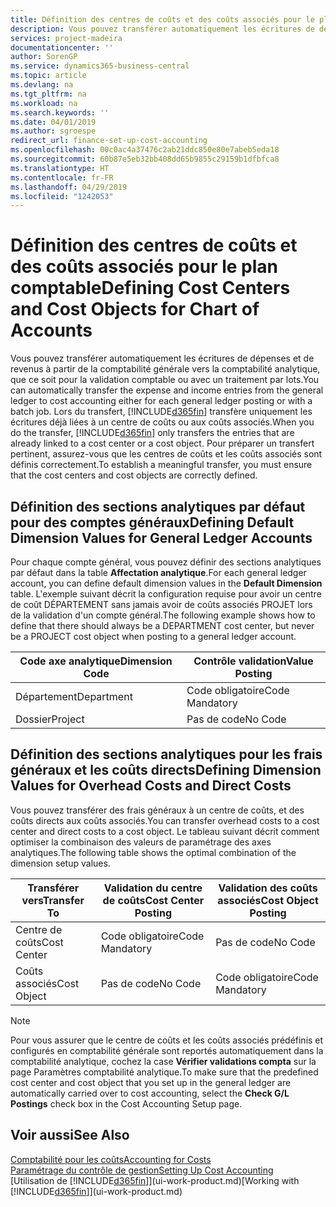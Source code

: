 ```yaml
---
title: Définition des centres de coûts et des coûts associés pour le plan comptable | Microsoft Docs
description: Vous pouvez transférer automatiquement les écritures de dépenses et de revenus à partir de la comptabilité générale vers la comptabilité analytique, que ce soit pour la validation comptable ou avec un traitement par lots. Lors du transfert, le système transfère uniquement les écritures déjà liées à un centre de coûts ou aux coûts associés. Pour préparer un transfert pertinent, assurez-vous que les centres de coûts et les coûts associés sont définis correctement.
services: project-madeira
documentationcenter: ''
author: SorenGP
ms.service: dynamics365-business-central
ms.topic: article
ms.devlang: na
ms.tgt_pltfrm: na
ms.workload: na
ms.search.keywords: ''
ms.date: 04/01/2019
ms.author: sgroespe
redirect_url: finance-set-up-cost-accounting
ms.openlocfilehash: 00c0ac4a37476c2ab21ddc850e80e7abeb5eda18
ms.sourcegitcommit: 60b87e5eb32bb408dd65b9855c29159b1dfbfca8
ms.translationtype: HT
ms.contentlocale: fr-FR
ms.lasthandoff: 04/29/2019
ms.locfileid: "1242053"
---
```

# <a name="defining-cost-centers-and-cost-objects-for-chart-of-accounts"></a><span data-ttu-id="fdecf-105">Définition des centres de coûts et des coûts associés pour le plan comptable</span><span class="sxs-lookup"><span data-stu-id="fdecf-105">Defining Cost Centers and Cost Objects for Chart of Accounts</span></span>
<span data-ttu-id="fdecf-106">Vous pouvez transférer automatiquement les écritures de dépenses et de revenus à partir de la comptabilité générale vers la comptabilité analytique, que ce soit pour la validation comptable ou avec un traitement par lots.</span><span class="sxs-lookup"><span data-stu-id="fdecf-106">You can automatically transfer the expense and income entries from the general ledger to cost accounting either for each general ledger posting or with a batch job.</span></span> <span data-ttu-id="fdecf-107">Lors du transfert, [!INCLUDE[d365fin](includes/d365fin_md.md)] transfère uniquement les écritures déjà liées à un centre de coûts ou aux coûts associés.</span><span class="sxs-lookup"><span data-stu-id="fdecf-107">When you do the transfer, [!INCLUDE[d365fin](includes/d365fin_md.md)] only transfers the entries that are already linked to a cost center or a cost object.</span></span> <span data-ttu-id="fdecf-108">Pour préparer un transfert pertinent, assurez-vous que les centres de coûts et les coûts associés sont définis correctement.</span><span class="sxs-lookup"><span data-stu-id="fdecf-108">To establish a meaningful transfer, you must ensure that the cost centers and cost objects are correctly defined.</span></span>  

## <a name="defining-default-dimension-values-for-general-ledger-accounts"></a><span data-ttu-id="fdecf-109">Définition des sections analytiques par défaut pour des comptes généraux</span><span class="sxs-lookup"><span data-stu-id="fdecf-109">Defining Default Dimension Values for General Ledger Accounts</span></span>  
<span data-ttu-id="fdecf-110">Pour chaque compte général, vous pouvez définir des sections analytiques par défaut dans la table **Affectation analytique**.</span><span class="sxs-lookup"><span data-stu-id="fdecf-110">For each general ledger account, you can define default dimension values in the **Default Dimension** table.</span></span> <span data-ttu-id="fdecf-111">L'exemple suivant décrit la configuration requise pour avoir un centre de coût DÉPARTEMENT sans jamais avoir de coûts associés PROJET lors de la validation d'un compte général.</span><span class="sxs-lookup"><span data-stu-id="fdecf-111">The following example shows how to define that there should always be a DEPARTMENT cost center, but never be a PROJECT cost object when posting to a general ledger account.</span></span>  

|<span data-ttu-id="fdecf-112">**Code axe analytique**</span><span class="sxs-lookup"><span data-stu-id="fdecf-112">**Dimension Code**</span></span>|<span data-ttu-id="fdecf-113">**Contrôle validation**</span><span class="sxs-lookup"><span data-stu-id="fdecf-113">**Value Posting**</span></span>|  
|------------------------------------------|-----------------------------------------|  
|<span data-ttu-id="fdecf-114">Département</span><span class="sxs-lookup"><span data-stu-id="fdecf-114">Department</span></span>|<span data-ttu-id="fdecf-115">Code obligatoire</span><span class="sxs-lookup"><span data-stu-id="fdecf-115">Code Mandatory</span></span>|  
|<span data-ttu-id="fdecf-116">Dossier</span><span class="sxs-lookup"><span data-stu-id="fdecf-116">Project</span></span>|<span data-ttu-id="fdecf-117">Pas de code</span><span class="sxs-lookup"><span data-stu-id="fdecf-117">No Code</span></span>|  

## <a name="defining-dimension-values-for-overhead-costs-and-direct-costs"></a><span data-ttu-id="fdecf-118">Définition des sections analytiques pour les frais généraux et les coûts directs</span><span class="sxs-lookup"><span data-stu-id="fdecf-118">Defining Dimension Values for Overhead Costs and Direct Costs</span></span>  
 <span data-ttu-id="fdecf-119">Vous pouvez transférer des frais généraux à un centre de coûts, et des coûts directs aux coûts associés.</span><span class="sxs-lookup"><span data-stu-id="fdecf-119">You can transfer overhead costs to a cost center and direct costs to a cost object.</span></span> <span data-ttu-id="fdecf-120">Le tableau suivant décrit comment optimiser la combinaison des valeurs de paramétrage des axes analytiques.</span><span class="sxs-lookup"><span data-stu-id="fdecf-120">The following table shows the optimal combination of the dimension setup values.</span></span>  

|<span data-ttu-id="fdecf-121">Transférer vers</span><span class="sxs-lookup"><span data-stu-id="fdecf-121">Transfer To</span></span>|<span data-ttu-id="fdecf-122">Validation du centre de coûts</span><span class="sxs-lookup"><span data-stu-id="fdecf-122">Cost Center Posting</span></span>|<span data-ttu-id="fdecf-123">Validation des coûts associés</span><span class="sxs-lookup"><span data-stu-id="fdecf-123">Cost Object Posting</span></span>|  
|-----------------|-------------------------|-------------------------|  
|<span data-ttu-id="fdecf-124">Centre de coûts</span><span class="sxs-lookup"><span data-stu-id="fdecf-124">Cost Center</span></span>|<span data-ttu-id="fdecf-125">Code obligatoire</span><span class="sxs-lookup"><span data-stu-id="fdecf-125">Code Mandatory</span></span>|<span data-ttu-id="fdecf-126">Pas de code</span><span class="sxs-lookup"><span data-stu-id="fdecf-126">No Code</span></span>|  
|<span data-ttu-id="fdecf-127">Coûts associés</span><span class="sxs-lookup"><span data-stu-id="fdecf-127">Cost Object</span></span>|<span data-ttu-id="fdecf-128">Pas de code</span><span class="sxs-lookup"><span data-stu-id="fdecf-128">No Code</span></span>|<span data-ttu-id="fdecf-129">Code obligatoire</span><span class="sxs-lookup"><span data-stu-id="fdecf-129">Code Mandatory</span></span>|  

> [!NOTE]  
>  <span data-ttu-id="fdecf-130">Pour vous assurer que le centre de coûts et les coûts associés prédéfinis et configurés en comptabilité générale sont reportés automatiquement dans la comptabilité analytique, cochez la case **Vérifier validations compta** sur la page Paramètres comptabilité analytique.</span><span class="sxs-lookup"><span data-stu-id="fdecf-130">To make sure that the predefined cost center and cost object that you set up in the general ledger are automatically carried over to cost accounting, select the **Check G/L Postings** check box in the Cost Accounting Setup page.</span></span>  

## <a name="see-also"></a><span data-ttu-id="fdecf-131">Voir aussi</span><span class="sxs-lookup"><span data-stu-id="fdecf-131">See Also</span></span>  
[<span data-ttu-id="fdecf-132">Comptabilité pour les coûts</span><span class="sxs-lookup"><span data-stu-id="fdecf-132">Accounting for Costs</span></span>](finance-manage-cost-accounting.md)  
[<span data-ttu-id="fdecf-133">Paramétrage du contrôle de gestion</span><span class="sxs-lookup"><span data-stu-id="fdecf-133">Setting Up Cost Accounting</span></span>](finance-set-up-cost-accounting.md)  
<span data-ttu-id="fdecf-134">[Utilisation de [!INCLUDE[d365fin](includes/d365fin_md.md)]](ui-work-product.md)</span><span class="sxs-lookup"><span data-stu-id="fdecf-134">[Working with [!INCLUDE[d365fin](includes/d365fin_md.md)]](ui-work-product.md)</span></span>
